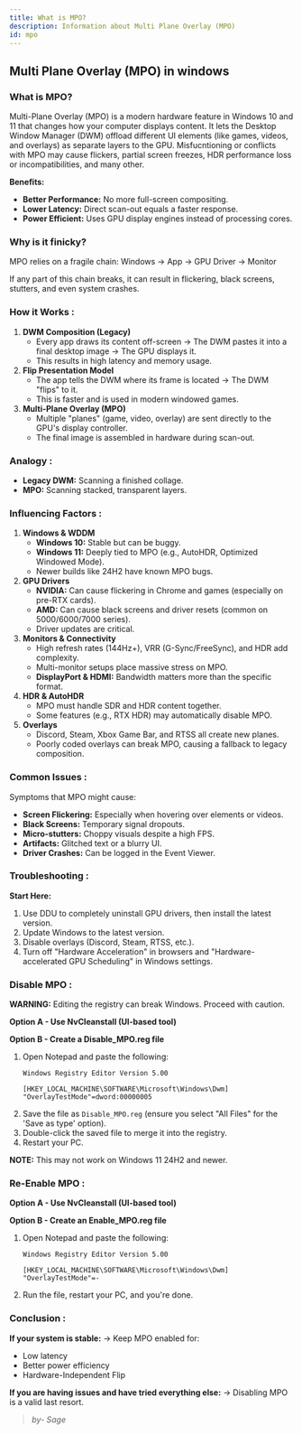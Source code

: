 ```yaml
---
title: What is MPO?
description: Information about Multi Plane Overlay (MPO)
id: mpo
---
```

## Multi Plane Overlay (MPO) in windows

### What is MPO?
Multi-Plane Overlay (MPO) is a modern hardware feature in Windows 10 and 11 that changes how your computer displays content. It lets the Desktop Window Manager (DWM) offload different UI elements (like games, videos, and overlays) as separate layers to the GPU. Misfucntioning or conflicts with MPO may cause flickers, partial screen freezes, HDR performance loss or incompatibilities, and many other.

**Benefits:**
*   **Better Performance:** No more full-screen compositing.
*   **Lower Latency:** Direct scan-out equals a faster response.
*   **Power Efficient:** Uses GPU display engines instead of processing cores.

### Why is it finicky?
MPO relies on a fragile chain:
Windows → App → GPU Driver → Monitor

If any part of this chain breaks, it can result in flickering, black screens, stutters, and even system crashes.

### How it Works :
1.  **DWM Composition (Legacy)**
    *   Every app draws its content off-screen → The DWM pastes it into a final desktop image → The GPU displays it.
    *   This results in high latency and memory usage.
2.  **Flip Presentation Model**
    *   The app tells the DWM where its frame is located → The DWM "flips" to it.
    *   This is faster and is used in modern windowed games.
3.  **Multi-Plane Overlay (MPO)**
    *   Multiple "planes" (game, video, overlay) are sent directly to the GPU's display controller.
    *   The final image is assembled in hardware during scan-out.

### Analogy :
*   **Legacy DWM:** Scanning a finished collage.
*   **MPO:** Scanning stacked, transparent layers.

### Influencing Factors :
1.  **Windows & WDDM**
    *   **Windows 10:** Stable but can be buggy.
    *   **Windows 11:** Deeply tied to MPO (e.g., AutoHDR, Optimized Windowed Mode).
    *   Newer builds like 24H2 have known MPO bugs.
2.  **GPU Drivers**
    *   **NVIDIA:** Can cause flickering in Chrome and games (especially on pre-RTX cards).
    *   **AMD:** Can cause black screens and driver resets (common on 5000/6000/7000 series).
    *   Driver updates are critical.
3.  **Monitors & Connectivity**
    *   High refresh rates (144Hz+), VRR (G-Sync/FreeSync), and HDR add complexity.
    *   Multi-monitor setups place massive stress on MPO.
    *   **DisplayPort & HDMI:** Bandwidth matters more than the specific format.
4.  **HDR & AutoHDR**
    *   MPO must handle SDR and HDR content together.
    *   Some features (e.g., RTX HDR) may automatically disable MPO.
5.  **Overlays**
    *   Discord, Steam, Xbox Game Bar, and RTSS all create new planes.
    *   Poorly coded overlays can break MPO, causing a fallback to legacy composition.

### Common Issues :
Symptoms that MPO might cause:
*   **Screen Flickering:** Especially when hovering over elements or videos.
*   **Black Screens:** Temporary signal dropouts.
*   **Micro-stutters:** Choppy visuals despite a high FPS.
*   **Artifacts:** Glitched text or a blurry UI.
*   **Driver Crashes:** Can be logged in the Event Viewer.

### Troubleshooting : 
**Start Here:**
1.  Use DDU to completely uninstall GPU drivers, then install the latest version.
2.  Update Windows to the latest version.
3.  Disable overlays (Discord, Steam, RTSS, etc.).
4.  Turn off "Hardware Acceleration" in browsers and "Hardware-accelerated GPU Scheduling" in Windows settings.

### Disable MPO :
**WARNING:** Editing the registry can break Windows. Proceed with caution.

**Option A - Use NvCleanstall (UI-based tool)**

**Option B - Create a Disable_MPO.reg file**
1.  Open Notepad and paste the following:
    ```
    Windows Registry Editor Version 5.00

    [HKEY_LOCAL_MACHINE\SOFTWARE\Microsoft\Windows\Dwm]
    "OverlayTestMode"=dword:00000005
    ```
2.  Save the file as `Disable_MPO.reg` (ensure you select "All Files" for the 'Save as type' option).
3.  Double-click the saved file to merge it into the registry.
4.  Restart your PC.

**NOTE:** This may not work on Windows 11 24H2 and newer.

### Re-Enable MPO :
**Option A - Use NvCleanstall (UI-based tool)**

**Option B - Create an Enable_MPO.reg file**
1.  Open Notepad and paste the following:
    ```
    Windows Registry Editor Version 5.00

    [HKEY_LOCAL_MACHINE\SOFTWARE\Microsoft\Windows\Dwm]
    "OverlayTestMode"=-
    ```
2.  Run the file, restart your PC, and you're done.

### Conclusion :
**If your system is stable:**
→ Keep MPO enabled for:
*   Low latency
*   Better power efficiency
*   Hardware-Independent Flip

**If you are having issues and have tried everything else:**
→ Disabling MPO is a valid last resort.

> *by- Sage*
